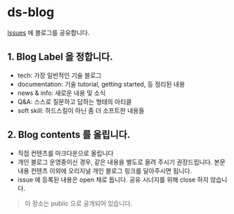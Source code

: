 # ds-blog
[Issues](https://github.com/codestates/blog-ds/issues) 에 블로그를 공유합니다. 

## 1. Blog Label 을 정합니다. 
- tech: 가장 일반적인 기술 블로그
- documentation: 기술 tutorial, getting started, 등 정리된 내용
- news & info: 새로운 내용 및 소식
- Q&A: 스스로 질문하고 답하는 형태의 아티클
- soft skill: 하드스킬이 아닌 좀 더 소프트한 내용들


## 2. Blog contents 를 올립니다. 
- 직접 컨텐츠를 마크다운으로 올립니다
- 개인 블로그 운영중이신 경우, 같은 내용을 별도로 올려 주시기 권장드립니다. 본문 내용 컨텐츠 이외에 오리지널 개인 블로그 링크를 달아주시면 됩니다. 
- issue 에 등록된 내용은 open 채로 둡니다. 공유 시너지를 위해 close 하지 않습니다. 

> 이 장소는 public 으로 공개되어 있습니다.

